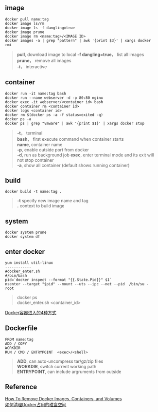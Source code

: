 ## image 
```docker
docker pull name:tag  
docker image ls/rm  
docker image ls -f dangling=true
docker image prune
docker image rm <name:tag>/<IMAGE ID>
docker images -a | grep "pattern" | awk '{print $3}' | xargs docker rmi
```
> **pull**, download image to local 
> **-f dangling=true**， list all <none> images  
> **prune**， remove all <none> images  
> **-i**， interactive  

## container 
```Docker
docker run -it name:tag bash
docker run --name webserver -d -p 80:80 nginx
docker exec -it webserver/<container id> bash
docker container rm <container id>
docker logs <container id>
docker rm $(docker ps -a -f status=exited -q)
docker ps -a
docker ps | grep "vmware" | awk '{print $1}' | xargs docker stop
```
> **-t**， terminal  
> **bash**， first execute command when container starts  
> **name**, container name  
> **-p**, enable outside port from docker   
> **-d**, run as background job
> **exec**, enter terminal mode and its exit will not stop container   
> **-a**, show all container (default shows running container)

## build
```Docker
docker build -t name:tag . 
```
> **-t** specify new image name and tag  
> **.** context to build image 

## system
```Docker
docker system prune
docker system df
```

## enter docker 
```
yum install util-linux  
------------
#docker_enter.sh
#/bin/bash
pid=`docker inspect --format "{{.State.Pid}}" $1`
nsenter --target "$pid" --mount --uts --ipc --net --pid  /bin/su - root

```
> docker ps  
> docker_enter.sh <container_id>

[Docker容器进入的4种方式](https://www.cnblogs.com/xhyan/p/6593075.html)


## Dockerfile
```Docker
FROM name:tag
ADD / COPY
WORKDIR
RUN / CMD / ENTRYPOINT  <exec>/<shell>
```
> **ADD**, can auto-uncompress tar/gz/zip files  
> **WORKDIR**, switch current working path  
> **ENTRYPOINT**, can include argruments from outside  

## Reference
[How To Remove Docker Images, Containers, and Volumes](https://www.digitalocean.com/community/tutorials/how-to-remove-docker-images-containers-and-volumes)  
[如何清理Docker占用的磁盘空间](http://dockone.io/article/3056)
